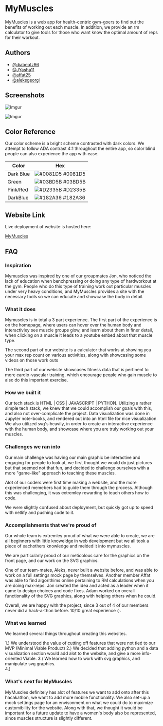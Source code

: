 
# MyMuscles

MyMuscles is a web app for health-centric
gym-goers to find out the benefits of working out
each muscle. In addition, we provide an rm calculator
to give tools for those who want know the optimal amount of reps for their workout.



## Authors

- [@diabeatz96](https://github.com/diabeatz96)
- [@JYasha11](https://github.com/JYasha11)
- [@affat25](https://github.com/affat25)
- [@aleksgeorgi](https://github.com/aleksgeorgi)



## Screenshots

![Imgur](https://i.imgur.com/02sPSpo.png)

![Imgur](https://i.imgur.com/rdlQ3Le.png)

## Color Reference

Our color scheme is a bright scheme contrasted with dark colors. We attempt to follow ADA contrast 4:1 throughout the entire app,
so color blind people can also experience the app with ease.


| Color             | Hex                                                                |
| ----------------- | ------------------------------------------------------------------ |
| Dark Blue | ![#0081D5](https://via.placeholder.com/10/0081D5?text=+) #0081D5 |
| Green | ![#03BD5B](https://via.placeholder.com/10/03BD5B?text=+) #03BD5B |
| Pink/Red | ![#D2335B](https://via.placeholder.com/10/D2335B?text=+) #D2335B |
| DarkBlue | ![#182A36](https://via.placeholder.com/10/182A36?text=+) #182A36 |


## Website Link

Live deployment of website is hosted here:

[MyMuscles](https://mymuscles.netlify.app/)


## FAQ

### Inspiration

Mymuscles was inspired by one of our groupmates Jon, who noticed the lack of education when benchpressing or doing any type of
hardworkout at the gym. People who do this type of training work out particular muscles under very heavy conditions, and MyMuscles
provides a site with the necessary tools so we can educate and showcase the body in detail.

### What it does

Mymuscles is in total a 3 part experience. The first part of the experience is on the homepage, where users can hover over the human body
and interactivley see muscle groups glow, and learn about them in finer detail, when clicking on a muscle it leads to a youtube embed about that muscle type.

The second part of our website is a calculator that works at showing you your max rep count on various activities, along with showcasing some videos on those work outs

The third part of our website showcases fitness data that is pertinent to more cardio-vascular training, which encourage people who gain muscle to also do this important exercise.

### How we built it

Our tech stack is HTML | CSS | JAVASCRIPT | PYTHON.
Utilizing a rather simple tech stack, we knew that we could accomplish our goals with this, and also not over-complicate the project.
Data visualization was done in Jupyter note-books, and rendered out into an html file for nice visualization. 
We also utilized svg's heavily, in order to create an interactive experience with the human body, and showcase where you 
are truly working out your muscles.


### Challenges we ran into

Our main challenge was having our main graphic be interactive and engaging for people to look at, we first thought we would 
do just pictures but that seemed not that fun, and decided to challenge ourselves with a more "game-like" approach to teaching
these muscles. 

Alot of our coders were first time making a website, and the more experienced memebers had to guide them through the process.
Although this was challenging, it was extremley rewarding to teach others how to code. 

We were slightly confused about deployment, but quickly got up to speed with netlify and pushing code to it. 

### Accomplishments that we're proud of

Our whole team is extremley proud of what we were able to create, we are all beginners with little knoweldge in web development
but we all took a piece of eachothers knowledge and melded it into mymuscles. 

We are particularly proud of our meticolous care for the graphics on the front page, and our work on the SVG graphics. 

One of our team-mates, Aleks, never built a website before, and was able to work on a full settings mock page by themselves. 
Another member Affat was able to find algorithims online pertaining to RM calculations when you are doing max-reps. 
Jon created the idea and acted as a leader when it came to design choices and code fixes. 
Adam worked on overall functionality of the SVG graphics, along with helping others when he could. 

Overall, we are happy with the project, since 3 out of 4 of our members never did a hack-a-thon before. 10/10 great experience :).

### What we learned

We learned several things throughout creating this websites. 

1.) We understood the value of cutting off features that were not tied to our MVP (Minimal Viable Product)
2.) We decided that adding python and a data visualization section would add alot to the website, and give a more info-oriented Viable.
3.) We learned how to work with svg graphics, and manipulate svg graphics.\
4.) 

### What's next for MyMuscles

MyMuscles definitely has alot of features we want to add onto after this hacakathon, we want to add more mobile functionality.
We also set-up a mock settings page for an envisonment on what we could do to maximize customibility for the website.
Along with that, we thought it would be important for a future update to have a women's body also be represented, since muscles structure
is slightly different. 


